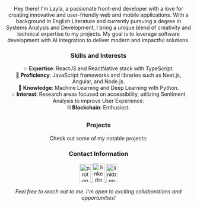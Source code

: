 
<p align="center">Hey there! I'm Layla, a passionate front-end developer with a love for creating innovative and user-friendly web and mobile applications. With a background in English Literature and currently pursuing a degree in Systems Analysis and Development, I bring a unique blend of creativity and technical expertise to my projects. My goal is to leverage software development with AI integration to deliver modern and impactful solutions.</p>

<h3 align="center">Skills and Interests</h3>
<p align="center">
  ✨ <strong>Expertise</strong>: ReactJS and ReactNative stack with TypeScript.<br>
  🚀 <strong>Proficiency</strong>: JavaScript frameworks and libraries such as Next.js, Angular, and Node.js.<br>
  🧠 <strong>Knowledge</strong>: Machine Learning and Deep Learning with Python.<br>
  💡 <strong>Interest</strong>: Research areas focused on accessibility, utilizing Sentiment Analysis to improve User Experience.<br>
  ⛓️ <strong>Blockchain</strong>: Enthusiast.
</p>

<h3 align="center">Projects</h3>
<p align="center">Check out some of my notable projects:</p>
<p align="center">

<h3 align="center">Contact Information</h3>
<p align="center">
  <a href="mailto:laylaventilari@proton.me">
   <img width="30" height="48" src="https://img.icons8.com/color/48/protonmail-2.png" alt="protonmail-2"/>
  </a>
  <a href="https://www.linkedin.com/in/layla-ventilari-135574145/" target="_blank">
    <img width="34" height="50" src="https://img.icons8.com/bubbles/50/linkedin.png" alt="linkedin"/>
  </a>
  <a href="https://linktr.ee/laylaventilari_">
  <img width="30" height="48" src="https://img.icons8.com/color/48/linktree.png" alt="linktree"/>
  </a>
</p>

<p align="center">
  <em>Feel free to reach out to me. I'm open to exciting collaborations and opportunities!</em>
</p>
